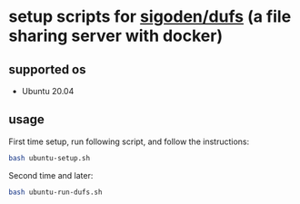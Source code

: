 
# setup scripts for [sigoden/dufs](https://github.com/sigoden/dufs) (a file sharing server with docker)

## supported os

* Ubuntu 20.04

## usage

First time setup, run following script, and follow the instructions:

```sh
bash ubuntu-setup.sh
```

Second time and later:

```sh
bash ubuntu-run-dufs.sh
```



